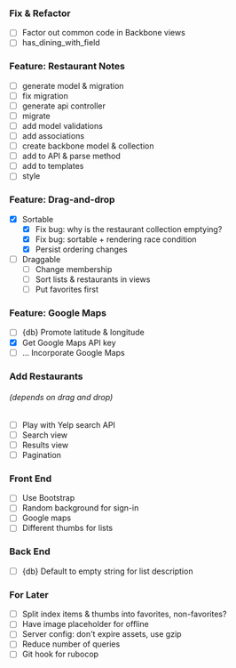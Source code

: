 ### Fix & Refactor
- [ ] Factor out common code in Backbone views
- [ ] has_dining_with_field

### Feature: Restaurant Notes
- [ ] generate model & migration
- [ ] fix migration
- [ ] generate api controller
- [ ] migrate
- [ ] add model validations
- [ ] add associations
- [ ] create backbone model & collection
- [ ] add to API & parse method
- [ ] add to templates
- [ ] style

### Feature: Drag-and-drop
- [x] Sortable
  - [x] Fix bug: why is the restaurant collection emptying?
  - [x] Fix bug: sortable + rendering race condition
  - [x] Persist ordering changes
- [ ] Draggable
  - [ ] Change membership
  - [ ] Sort lists & restaurants in views
  - [ ] Put favorites first

### Feature: Google Maps
- [ ] {db} Promote latitude & longitude
- [x] Get Google Maps API key
- [ ] ... Incorporate Google Maps

### Add Restaurants
###### (depends on drag and drop)
- [ ] Play with Yelp search API
- [ ] Search view
- [ ] Results view
- [ ] Pagination

### Front End
- [ ] Use Bootstrap
- [ ] Random background for sign-in
- [ ] Google maps
- [ ] Different thumbs for lists

### Back End
- [ ] {db} Default to empty string for list description

### For Later
- [ ] Split index items & thumbs into favorites, non-favorites?
- [ ] Have image placeholder for offline
- [ ] Server config: don't expire assets, use gzip
- [ ] Reduce number of queries
- [ ] Git hook for rubocop
